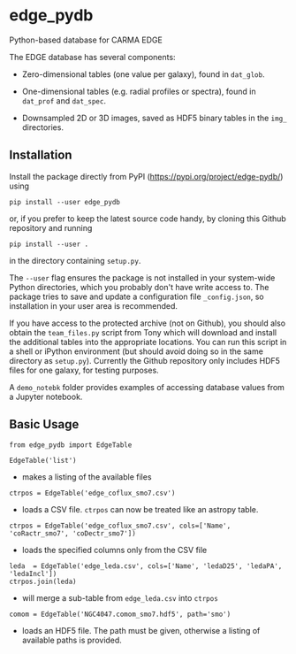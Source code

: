 # edge_pydb
Python-based database for CARMA EDGE

The EDGE database has several components:

* Zero-dimensional tables (one value per galaxy), found in `dat_glob`.

* One-dimensional tables (e.g. radial profiles or spectra), found in `dat_prof` and `dat_spec`.

* Downsampled 2D or 3D images, saved as HDF5 binary tables in the `img_` directories.

## Installation

Install the package directly from PyPI (https://pypi.org/project/edge-pydb/) using

`pip install --user edge_pydb`

or, if you prefer to keep the latest source code handy, by cloning this Github repository and running

`pip install --user .`

in the directory containing `setup.py`.

The `--user` flag ensures the package is not installed in your system-wide Python directories, which you probably don't have write access to.  The package tries to save and update a configuration file `_config.json`, so installation in your user area is recommended.

If you have access to the protected archive (not on Github), you should also obtain the `team_files.py` script from Tony which will download and install the additional tables into the appropriate locations.  You can run this script in a shell or iPython environment (but should avoid doing so in the same directory as `setup.py`).  Currently the Github repository only includes HDF5 files for one galaxy, for testing purposes.

A `demo_notebk` folder provides examples of accessing database values from a Jupyter notebook.

## Basic Usage

`from edge_pydb import EdgeTable`

`EdgeTable('list')`

- makes a listing of the available files

`ctrpos = EdgeTable('edge_coflux_smo7.csv')`

- loads a CSV file.  `ctrpos` can now be treated like an astropy table.

`ctrpos = EdgeTable('edge_coflux_smo7.csv', cols=['Name', 'coRactr_smo7', 'coDectr_smo7'])`

- loads the specified columns only from the CSV file

`leda  = EdgeTable('edge_leda.csv', cols=['Name', 'ledaD25', 'ledaPA', 'ledaIncl'])`  
`ctrpos.join(leda)`

- will merge a sub-table from `edge_leda.csv` into `ctrpos`

`comom = EdgeTable('NGC4047.comom_smo7.hdf5', path='smo')`

- loads an HDF5 file.  The path must be given, otherwise a listing of available paths is provided.
